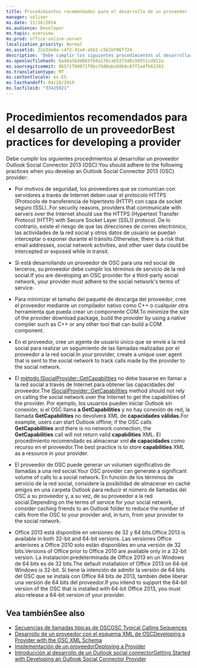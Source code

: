 ```yaml
---
title: Procedimientos recomendados para el desarrollo de un proveedor
manager: soliver
ms.date: 11/16/2014
ms.audience: Developer
ms.topic: overview
ms.prod: office-online-server
localization_priority: Normal
ms.assetid: 22e3de8a-c4f2-41a4-a5b1-c5b1bf06f724
description: 'Debe cumplir los siguientes procedimientos al desarrollar un proveedor Outlook Social Connector 2013 (OSC):'
ms.openlocfilehash: 6a48a56d8065fb9a176ca6527340c99551cdb52a
ms.sourcegitcommit: 8657170d071f9bcf680aba50b9c07f2a4fb82283
ms.translationtype: MT
ms.contentlocale: es-ES
ms.lasthandoff: 04/28/2019
ms.locfileid: "33425921"
---
```

# <a name="best-practices-for-developing-a-provider"></a><span data-ttu-id="55b15-103">Procedimientos recomendados para el desarrollo de un proveedor</span><span class="sxs-lookup"><span data-stu-id="55b15-103">Best practices for developing a provider</span></span>

<span data-ttu-id="55b15-104">Debe cumplir los siguientes procedimientos al desarrollar un proveedor Outlook Social Connector 2013 (OSC):</span><span class="sxs-lookup"><span data-stu-id="55b15-104">You should adhere to the following practices when you develop an Outlook Social Connector 2013 (OSC) provider:</span></span>
  
- <span data-ttu-id="55b15-105">Por motivos de seguridad, los proveedores que se comunican con servidores a través de Internet deben usar el protocolo HTTPS (Protocolo de transferencia de hipertexto (HTTP) con capa de socket seguro (SSL)..</span><span class="sxs-lookup"><span data-stu-id="55b15-105">For security reasons, providers that communicate with servers over the Internet should use the HTTPS (Hypertext Transfer Protocol (HTTP) with Secure Socket Layer (SSL)) protocol.</span></span> <span data-ttu-id="55b15-106">De lo contrario, existe el riesgo de que las direcciones de correo electrónico, las actividades de la red social y otros datos de usuario se puedan interceptar o exponer durante el tránsito.</span><span class="sxs-lookup"><span data-stu-id="55b15-106">Otherwise, there is a risk that email addresses, social network activities, and other user data could be intercepted or exposed while in transit.</span></span>
    
- <span data-ttu-id="55b15-107">Si está desarrollando un proveedor de OSC para una red social de terceros, su proveedor debe cumplir los términos de servicio de la red social.</span><span class="sxs-lookup"><span data-stu-id="55b15-107">If you are developing an OSC provider for a third-party social network, your provider must adhere to the social network's terms of service.</span></span>
    
- <span data-ttu-id="55b15-108">Para minimizar el tamaño del paquete de descarga del proveedor, cree el proveedor mediante un compilador nativo como C++ o cualquier otra herramienta que pueda crear un componente COM.</span><span class="sxs-lookup"><span data-stu-id="55b15-108">To minimize the size of the provider download package, build the provider by using a native compiler such as C++ or any other tool that can build a COM component.</span></span>
    
- <span data-ttu-id="55b15-109">En el proveedor, cree un agente de usuario único que se envíe a la red social para realizar un seguimiento de las llamadas realizadas por el proveedor a la red social.</span><span class="sxs-lookup"><span data-stu-id="55b15-109">In your provider, create a unique user agent that is sent to the social network to track calls made by the provider to the social network.</span></span>
    
- <span data-ttu-id="55b15-110">El [método ISocialProvider::GetCapabilities](isocialprovider-getcapabilities.md) no debe basarse en llamar a la red social a través de Internet para obtener las capacidades del proveedor.</span><span class="sxs-lookup"><span data-stu-id="55b15-110">The [ISocialProvider::GetCapabilities](isocialprovider-getcapabilities.md) method should not rely on calling the social network over the Internet to get the capabilities of the provider.</span></span> <span data-ttu-id="55b15-111">Por ejemplo, los usuarios pueden iniciar Outlook sin conexión; si el OSC llama **a GetCapabilities** y no hay conexión de red, la llamada **GetCapabilities** no devolverá XML de **capacidades válidas.**</span><span class="sxs-lookup"><span data-stu-id="55b15-111">For example, users can start Outlook offline; if the OSC calls **GetCapabilities** and there is no network connection, the **GetCapabilities** call will not return valid **capabilities** XML.</span></span> <span data-ttu-id="55b15-112">El procedimiento recomendado es almacenar xml **de capacidades** como recurso en el proveedor.</span><span class="sxs-lookup"><span data-stu-id="55b15-112">The best practice is to store **capabilities** XML as a resource in your provider.</span></span> 
    
- <span data-ttu-id="55b15-113">El proveedor de OSC puede generar un volumen significativo de llamadas a una red social.</span><span class="sxs-lookup"><span data-stu-id="55b15-113">Your OSC provider can generate a significant volume of calls to a social network.</span></span> <span data-ttu-id="55b15-114">En función de los términos de servicio de la red social, considere la posibilidad de almacenar en caché amigos en una carpeta Outlook para reducir el número de llamadas del OSC a su proveedor y, a su vez, de su proveedor a la red social.</span><span class="sxs-lookup"><span data-stu-id="55b15-114">Depending on the terms of service for your social network, consider caching friends to an Outlook folder to reduce the number of calls from the OSC to your provider and, in turn, from your provider to the social network.</span></span>
    
- <span data-ttu-id="55b15-115">Office 2013 está disponible en versiones de 32 y 64 bits.</span><span class="sxs-lookup"><span data-stu-id="55b15-115">Office 2013 is available in both 32-bit and 64-bit versions.</span></span> <span data-ttu-id="55b15-116">Las versiones Office anteriores a Office 2010 solo están disponibles en una versión de 32 bits.</span><span class="sxs-lookup"><span data-stu-id="55b15-116">Versions of Office prior to Office 2010 are available only in a 32-bit version.</span></span> <span data-ttu-id="55b15-117">La instalación predeterminada de Office 2013 en un Windows de 64 bits es de 32 bits.</span><span class="sxs-lookup"><span data-stu-id="55b15-117">The default installation of Office 2013 on 64-bit Windows is 32-bit.</span></span> <span data-ttu-id="55b15-118">Si tiene la intención de admitir la versión de 64 bits del OSC que se instala con Office 64 bits de 2013, también debe liberar una versión de 64 bits del proveedor.</span><span class="sxs-lookup"><span data-stu-id="55b15-118">If you intend to support the 64-bit version of the OSC that is installed with 64-bit Office 2013, you must also release a 64-bit version of your provider.</span></span> 
    
## <a name="see-also"></a><span data-ttu-id="55b15-119">Vea también</span><span class="sxs-lookup"><span data-stu-id="55b15-119">See also</span></span>

- [<span data-ttu-id="55b15-120">Secuencias de llamadas típicas de OSC</span><span class="sxs-lookup"><span data-stu-id="55b15-120">OSC Typical Calling Sequences</span></span>](osc-typical-calling-sequences.md)  
- [<span data-ttu-id="55b15-121">Desarrollo de un proveedor con el esquema XML de OSC</span><span class="sxs-lookup"><span data-stu-id="55b15-121">Developing a Provider with the OSC XML Schema</span></span>](developing-a-provider-with-the-osc-xml-schema.md)  
- [<span data-ttu-id="55b15-122">Implementación de un proveedor</span><span class="sxs-lookup"><span data-stu-id="55b15-122">Deploying a Provider</span></span>](deploying-a-provider.md)  
- [<span data-ttu-id="55b15-123">Introducción al desarrollo de un Outlook social connector</span><span class="sxs-lookup"><span data-stu-id="55b15-123">Getting Started with Developing an Outlook Social Connector Provider</span></span>](getting-started-with-developing-an-outlook-social-connector-provider.md)

